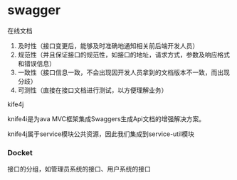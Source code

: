 # swagger



在线文档

1. 及时性（接口变更后，能够及时准确地通知相关前后端开发人员）
2. 规范性（并且保证接口的规范性，如接口的地址，请求方式，参数及响应格式和错误信息）
3. 一致性（接口信息一致，不会出现因开发人员拿到的文档版本不一致，而出现分歧）
4. 可测性（直接在接口文档进行测试，以方便理解业务）



kife4j

knife4i是为ava MVC框架集成Swaggers生成Api文档的增强解决方案。

knife4j属于service模块公共资源，因此我们集成到service-util模块



### Docket

接口的分组，如管理员系统的接口、用户系统的接口